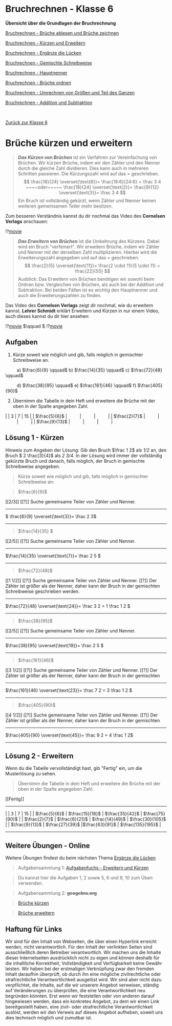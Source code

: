<!--
author: Susanne Suckfüll
email: su-aes@masannek.de
language: de
narrator: German Female
script: url.js

View this file on https://liascript.github.io/course/?https://raw.githubusercontent.com/SUC-AES/Mathematik-5/master/2_Massen_1.md
-->

# Bruchrechnen - Klasse 6

**Übersicht über die Grundlagen der Bruchrechnung**

[Bruchrechnen - Brüche ablesen und Brüche zeichnen]()

[Bruchrechnen - Kürzen und Erweitern]()

[Bruchrechnen - Ergänze die Lücken]()

[Bruchrechnen - Gemischte Schreibweise]()

[Bruchrechnen - Hauptnenner]()

[Bruchrechnen - Brüche ordnen]()

[Bruchrechnen - Umrechnen von Größen und Teil des Ganzen]()

[Bruchrechnen - Addition und Subtraktion]()





$\qquad$


[Zurück zur Klasse 6]()




# Brüche kürzen und erweitern

> ***Das Kürzen von Brüchen*** ist ein Verfahren zur Vereinfachung von Brüchen. Wir kürzen Brüche, indem wir den Zähler und den Nenner durch die gleiche Zahl dividieren. Dies kann auch in mehreren Schritten passieren. Die Kürzungszahl wird auf das  = geschrieben.
>$$ \frac{18}{24} \overset{\text{6}}= \frac{18:6}{24:6} = \frac 3 4 ~~~~oder~~~~~ \frac{18}{24} \overset{\text{2}}= \frac{9}{12} \overset{\text{3}}= \frac 3 4 $$
> Ein Bruch ist vollständig gekürzt, wenn Zähler und Nenner keinen weiteren gemeinsamen Teiler mehr besitzen.

Zum besseren Verständnis kannst du dir nochmal das Video des **Cornelsen Verlags** anschauen:  

!?[movie](https://www.youtube.com/watch?v=-6OW-XImBQI)

> ***Das Erweitern von Brüchen*** ist die Umkehrung des Kürzens. Dabei wird ein Bruch "verfeinert". Wir erweitern Brüche, indem wir Zähler und Nenner mit der derselben Zahl multiplizieren. Hierbei wird die Erweiterungszahl angegeben und auf das = geschrieben.
>$$ \frac{2}{5} \overset{\text{11}}= \frac{2 \cdot 11}{5 \cdot 11} = \frac{22}{55} $$
> Ausblick: Das Erweitern von Brüchen benötigen wir sowohl beim Ordnen bzw. Vergleichen von Brüchen, als auch bei der Addition und Subtraktion. Bei beiden Fällen ist es wichtig den Hauptnenner und auch die Erweiterungszahlen zu finden.

Das Video des **Cornelsen Verlags** zeigt dir nochmal, wie du erweitern kannst. **Lehrer Schmidt** erklärt Erweitern und Kürzen in nur einem Video, auch dieses kannst du dir hier ansehen:

!?[movie](https://www.youtube.com/watch?v=Q1RG-Z4jjRs)
$\qquad $
!?[movie](https://www.youtube.com/watch?v=TfFZ6bU4fl4)




## Aufgaben

1. Kürze soweit wie möglich und gib, falls möglich in gemischter Schreibweise an.

$\qquad$ a) $\frac{6}{9} \qquad$  b) $\frac{14}{35} \qquad$  c) $\frac{72}{48} \qquad$

$\qquad$ d) $\frac{38}{95} \qquad$  e) $\frac{161}{46} \qquad$  f) $\frac{405}{90}$



2. Übernimm die Tabelle in dein Heft und erweitere die Brüche mit der oben in der Spalte angegeben Zahl.


|  | 3 | 7 | 15 |
| $\frac{5}{6}$ | $\qquad$ | $\qquad$ | $\qquad$ |
| $\frac{2}{7}$ | $\qquad$ | $\qquad$ | $\qquad$ |
| $\frac{9}{13}$ | $\qquad$ | $\qquad$ | $\qquad$ |




## Lösung 1 - Kürzen

Hinweis zum Angeben der Lösung: Gib den Bruch $\frac 1 2$ als *1/2* an, den Bruch $ 2 \frac{3}{4}$ als *2 3/4*.  In der Lösung wird immer der vollständig gekürzte Bruch und danach, falls möglich, der Bruch in gemischte Schreibweise angegeben.

> Kürze soweit wie möglich und gib, falls möglich in gemischter Schreibweise an:

> $\frac{6}{9}$


[[2/3]]
[[?]] Suche gemeinsame Teiler von Zähler und Nenner.
*********************************


$ \frac{6}{9} \overset{\text{3}}= \frac 2 3$

*********************************

> $\frac{14}{35} $

[[2/5]]
[[?]] Suche gemeinsame Teiler von Zähler und Nenner.
*********************************


$\frac{14}{35} \overset{\text{7}}= \frac 2 5 $

*********************************

> $\frac{72}{48}$

[[1 1/2]]
[[?]] Suche gemeinsame Teiler von Zähler und Nenner.
[[?]] Der Zähler ist größer als der Nenner, daher kann der Bruch in der gemischten Schreibweise geschrieben werden.
*********************************


$\frac{72}{48} \overset{\text{24}}= \frac 3 2 = 1 \frac 1 2 $

*********************************

> $\frac{38}{95}$

[[2/5]]
[[?]] Suche gemeinsame Teiler von Zähler und Nenner.
*********************************


$\frac{38}{95} \overset{\text{19}}= \frac 2 5 $

*********************************

> $\frac{161}{46}$

[[3 1/2]]
[[?]] Suche gemeinsame Teiler von Zähler und Nenner.
[[?]] Der Zähler ist größer als der Nenner, daher kann der Bruch in der gemischten
*********************************


$\frac{161}{46} \overset{\text{23}}= \frac 7 2 = 3 \frac 1 2 $

*********************************

> $\frac{405}{90}$

[[4 1/2]]
[[?]] Suche gemeinsame Teiler von Zähler und Nenner.
[[?]] Der Zähler ist größer als der Nenner, daher kann der Bruch in der gemischten
*********************************


$\frac{405}{90} \overset{\text{45}}= \frac 9 2 = 4 \frac 1 2$

*********************************


## Lösung 2 - Erweitern

Wenn du die Tabelle vervollständigt hast, gib "Fertig" ein, um die Musterlösung zu sehen.

> Übernimm die Tabelle in dein Heft und erweitere die Brüche mit der oben in der Spalte angegeben Zahl.

[[Fertig]]
*************************************


|  | 3 | 7 | 15 |
| $\frac{5}{6}$ | $\frac{15}{18}$ | $\frac{35}{42}$ | $\frac{75}{90}$ |
| $\frac{2}{7}$ | $\frac{6}{21}$ | $\frac{14}{49}$ | $\frac{30}{105}$ |
| $\frac{9}{13}$ | $\frac{27}{39}$ |$\frac{63}{91}$ | $\frac{135}{195}$ |


*************************************

## Weitere Übungen - Online

Weitere Übungen findest du beim nächsten Thema [Ergänze die Lücken]()

> Aufgabensammlung 1:
> [Aufgabenfuchs - Erweitern und Kürzen](https://mathe.aufgabenfuchs.de/bruch/erweitern---kuerzen.shtml)

> Du kannst hier die Aufgaben 1, 2 sowie 5, 6 und 9, 10 zum Üben verwenden.


> Aufgabensammlung 2: **~~geogebra.org~~**

> [Brüche kürzen](https://www.geogebra.org/m/ZTyguDVp)

> [Brüche erweitern](https://www.geogebra.org/m/ph5cQGfn)


## Haftung für Links

Wir sind für den Inhalt von Webseiten, die über einen Hyperlink erreicht werden, nicht verantwortlich. Für den Inhalt der verlinkten Seiten sind ausschließlich deren Betreiber verantwortlich. Wir machen uns die Inhalte dieser Internetseiten ausdrücklich nicht zu eigen und können deshalb für die inhaltliche Korrektheit, Vollständigkeit und Verfügbarkeit keine Gewähr leisten. Wir haben bei der erstmaligen Verknüpfung zwar den fremden Inhalt daraufhin überprüft, ob durch ihn eine mögliche zivilrechtliche oder strafrechtliche Verantwortlichkeit ausgelöst wird. Wir sind aber nicht dazu verpflichtet, die Inhalte, auf die wir unserem Angebot verweisen, ständig auf Veränderungen zu überprüfen, die eine Verantwortlichkeit neu begründen könnten. Erst wenn wir feststellen oder von anderen darauf hingewiesen werden, dass ein konkretes Angebot, zu dem wir einen Link bereitgestellt haben, eine zivil- oder strafrechtliche Verantwortlichkeit auslöst, werden wir den Verweis auf dieses Angebot aufheben, soweit uns dies technisch möglich und zumutbar ist.
